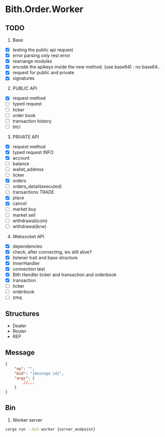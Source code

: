 # Bith.Order.Worker


## TODO

1. Base
*  [x] testing the public api request 
*  [x] error parsing only rest error
*  [x] rearrange modules
*  [x] encode the apikeys inside the new method. (use base64) : no base64..
*  [x] request for public and private
*  [x] signatures

2. PUBLIC API
*  [x] request method
*  [ ] typed request
*  [ ] ticker
*  [ ] order book
*  [ ] transaction history
*  [ ] btci

3. PRIVATE API
*  [x] request method
*  [x] typed request
INFO
*  [x] account
*  [ ] balance
*  [ ] wallet_address
*  [ ] ticker
*  [x] orders
*  [ ] orders_detail(executed)
*  [ ] transactions
TRADE
*  [x] place 
*  [x] cancel
*  [ ] market buy
*  [ ] market sell
*  [ ] withdrawal(coin)
*  [ ] withdrawal(krw)

4. Websocket API
*  [x] dependencies
*  [x] check, after connecting, ws still alive?
*  [x] listener trait and base structure
*  [x] InnerHandler
*  [x] connection test
*  [x] Bith Handler ticker and transaction and orderbook
*  [x] transaction
*  [ ] ticker
*  [ ] orderbook
*  [ ] zmq

## Structures
- Dealer
- Router
- REP


## Message

```json
{
	"op": "",
	"mid": "{message id}",
	"args": {
		//...
	}
}
```

## Bin


1. Worker server
```bash
cargo run --bin worker {server_endpoint}
```
